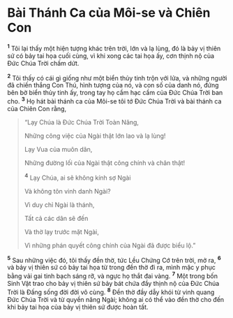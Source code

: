 # Bài Thánh Ca của Môi-se và Chiên Con
<sup><b>1</b></sup> Tôi lại thấy một hiện tượng khác trên trời, lớn và lạ lùng, đó là bảy vị thiên sứ có bảy tai họa cuối cùng, vì khi xong các tai họa ấy, cơn thịnh nộ của Đức Chúa Trời chấm dứt.

<sup><b>2</b></sup> Tôi thấy có cái gì giống như một biển thủy tinh trộn với lửa, và những người đã chiến thắng Con Thú, hình tượng của nó, và con số của danh nó, đứng bên bờ biển thủy tinh ấy, trong tay họ cầm hạc cầm của Đức Chúa Trời ban cho. <sup><b>3</b></sup> Họ hát bài thánh ca của Môi-se tôi tớ Đức Chúa Trời và bài thánh ca của Chiên Con rằng,

> “Lạy Chúa là Đức Chúa Trời Toàn Năng,
>
> Những công việc của Ngài thật lớn lao và lạ lùng!
>
> Lạy Vua của muôn dân,
>
> Những đường lối của Ngài thật công chính và chân thật!
>
> <sup><b>4</b></sup> Lạy Chúa, ai sẽ không kính sợ Ngài
>
> Và không tôn vinh danh Ngài?
>
> Vì duy chỉ Ngài là thánh,
>
> Tất cả các dân sẽ đến
>
> Và thờ lạy trước mặt Ngài,
>
> Vì những phán quyết công chính của Ngài đã được biểu lộ.”

<sup><b>5</b></sup> Sau những việc đó, tôi thấy đền thờ, tức Lều Chứng Cớ trên trời, mở ra, <sup><b>6</b></sup> và bảy vị thiên sứ có bảy tai họa từ trong đền thờ đi ra, mình mặc y phục bằng vải gai tinh bạch sáng rỡ, và ngực họ thắt đai vàng. <sup><b>7</b></sup> Một trong bốn Sinh Vật trao cho bảy vị thiên sứ bảy bát chứa đầy thịnh nộ của Đức Chúa Trời là Đấng sống đời đời vô cùng. <sup><b>8</b></sup> Đền thờ đầy dẫy khói từ vinh quang Đức Chúa Trời và từ quyền năng Ngài; không ai có thể vào đền thờ cho đến khi bảy tai họa của bảy vị thiên sứ được hoàn tất.